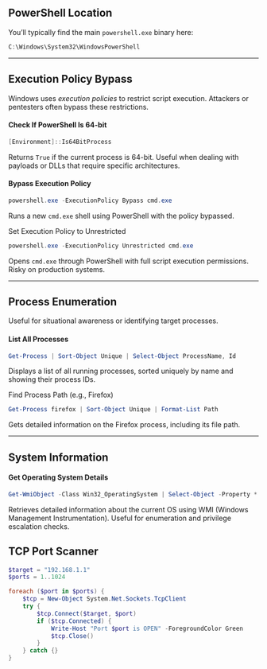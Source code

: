 ## PowerShell Location
You’ll typically find the main `powershell.exe` binary here:
```powershell
C:\Windows\System32\WindowsPowerShell
```


---


## Execution Policy Bypass

Windows uses _execution policies_ to restrict script execution. Attackers or pentesters often bypass these restrictions.

#### Check If PowerShell Is 64-bit

```powershell
[Environment]::Is64BitProcess
```
Returns `True` if the current process is 64-bit. Useful when dealing with payloads or DLLs that require specific architectures.

#### Bypass Execution Policy
```powershell
powershell.exe -ExecutionPolicy Bypass cmd.exe
```

Runs a new `cmd.exe` shell using PowerShell with the policy bypassed.

Set Execution Policy to Unrestricted
```powershell
powershell.exe -ExecutionPolicy Unrestricted cmd.exe
```
Opens `cmd.exe` through PowerShell with full script execution permissions. Risky on production systems.


---

## Process Enumeration

Useful for situational awareness or identifying target processes.

#### List All Processes
```powershell
Get-Process | Sort-Object Unique | Select-Object ProcessName, Id
```

Displays a list of all running processes, sorted uniquely by name and showing their process IDs.

Find Process Path (e.g., Firefox)
```powershell
Get-Process firefox | Sort-Object Unique | Format-List Path
```
Gets detailed information on the Firefox process, including its file path.

--- 

## System Information

#### Get Operating System Details

```powershell
Get-WmiObject -Class Win32_OperatingSystem | Select-Object -Property *
```

Retrieves detailed information about the current OS using WMI (Windows Management Instrumentation). Useful for enumeration and privilege escalation checks.

## TCP Port Scanner
```powershell
$target = "192.168.1.1"
$ports = 1..1024

foreach ($port in $ports) {
    $tcp = New-Object System.Net.Sockets.TcpClient
    try {
        $tcp.Connect($target, $port)
        if ($tcp.Connected) {
            Write-Host "Port $port is OPEN" -ForegroundColor Green
            $tcp.Close()
        }
    } catch {}
}
```